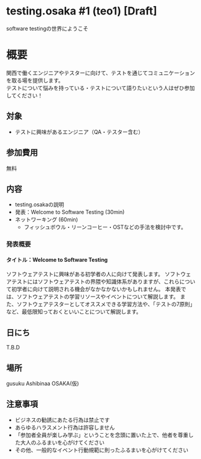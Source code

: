 # testing.osaka #1 (teo1) [Draft]

software testingの世界にようこそ

# 概要

関西で働くエンジニアやテスターに向けて、テストを通じてコミュニケーションを取る場を提供します。  
テストについて悩みを持っている・テストについて語りたいという人はぜひ参加してください！

## 対象

- テストに興味があるエンジニア（QA・テスター含む）

## 参加費用

無料

## 内容

- testing.osakaの説明
- 発表：Welcome to Software Testing (30min)
- ネットワーキング (60min)
    - フィッシュボウル・リーンコーヒー・OSTなどの手法を検討中です。

### 発表概要
#### タイトル：Welcome to Software Testing
ソフトウェアテストに興味がある初学者の人に向けて発表します。
ソフトウェアテストにはソフトウェアテストの界隈や知識体系がありますが、これらについて初学者に向けて説明される機会がなかなかないかもしれません。
本発表では、ソフトウェアテストの学習リソースやイベントについて解説します。
また、ソフトウェアテスターとしてオススメできる学習方法や、「テストの7原則」など、最低限知っておくといいことについて解説します。

## 日にち
T.B.D

## 場所
gusuku Ashibinaa OSAKA(仮)

## 注意事項

- ビジネスの勧誘にあたる行為は禁止です
- あらゆるハラスメント行為は許容しません
- 「参加者全員が楽しみ学ぶ」ということを念頭に置いた上で、他者を尊重した大人のふるまいを心がけてください
- その他、一般的なイベント行動規範に則ったふるまいを心がけてください
